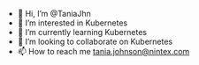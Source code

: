 - 👋 Hi, I’m @TaniaJhn
- 👀 I’m interested in Kubernetes
- 🌱 I’m currently learning Kubernetes
- 💞️ I’m looking to collaborate on Kubernetes
- 📫 How to reach me tania.johnson@nintex.com

<!---
TaniaJhn/TaniaJhn is a ✨ special ✨ repository because its `README.md` (this file) appears on your GitHub profile.
You can click the Preview link to take a look at your changes.
--->
